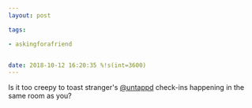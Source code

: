 ```yaml
---
layout: post

tags:

- askingforafriend


date: 2018-10-12 16:20:35 %!s(int=3600)
---
```


Is it too creepy to toast stranger's [@untappd](https://tmblr.co/mk61KDhUv8ZaYecQUw1SyUw) check-ins happening in the same room as you?
